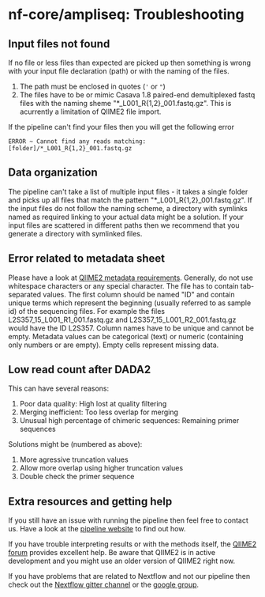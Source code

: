 # nf-core/ampliseq: Troubleshooting

## Input files not found

If no file or less files than expected are picked up then something is wrong with your input file declaration (path) or with the naming of the files.

1. The path must be enclosed in quotes (`'` or `"`)
2. The files have to be or mimic Casava 1.8 paired-end demultiplexed fastq files with the naming sheme "*_L001_R{1,2}_001.fastq.gz". This is acurrently a limitation of QIIME2 file import.

If the pipeline can't find your files then you will get the following error

```
ERROR ~ Cannot find any reads matching: [folder]/*_L001_R{1,2}_001.fastq.gz
```


## Data organization
The pipeline can't take a list of multiple input files - it takes a single folder and picks up all files that match the pattern "*_L001_R{1,2}_001.fastq.gz". If the input files do not follow the naming scheme, a directory with symlinks named as required linking to your actual data might be a solution. If your input files are scattered in different paths then we recommend that you generate a directory with symlinked files.

## Error related to metadata sheet

Please have a look at [QIIME2 metadata requirements](https://docs.qiime2.org/2018.6/tutorials/metadata). 
Generally, do not use whitespace characters or any special character.
The file has to contain tab-separated values. The first column should be named "ID" and contain unique terms which represent the beginning (usually referred to as sample id) of the sequencing files. 
For example the files L2S357_15_L001_R1_001.fastq.gz and L2S357_15_L001_R2_001.fastq.gz would have the ID L2S357.
Column names have to be unique and cannot be empty. Metadata values can be categorical (text) or numeric (containing only numbers or are empty). Empty cells represent missing data.

## Low read count after DADA2
This can have several reasons:
1. Poor data quality: High lost at quality filtering
2. Merging inefficient: Too less overlap for merging
3. Unusual high percentage of chimeric sequences: Remaining primer sequences

Solutions might be (numbered as above):
1. More agressive truncation values
2. Allow more overlap using higher truncation values
3. Double check the primer sequence



## Extra resources and getting help
If you still have an issue with running the pipeline then feel free to contact us.
Have a look at the [pipeline website](https://github.com/nf-core/ampliseq) to find out how.

If you have trouble interpreting results or with the methods itself, the [QIIME2 forum](https://forum.qiime2.org/) provides excellent help. Be aware that QIIME2 is in active development and you might use an older version of QIIME2 right now. 

If you have problems that are related to Nextflow and not our pipeline then check out the [Nextflow gitter channel](https://gitter.im/nextflow-io/nextflow) or the [google group](https://groups.google.com/forum/#!forum/nextflow).
